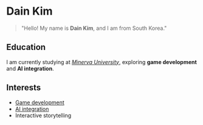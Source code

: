 # Dain Kim

> "Hello! My name is **Dain Kim**, and I am from South Korea."

## Education

I am currently studying at [*Minerva University*](https://www.minerva.edu), exploring **game development** and **AI integration**.

## Interests

- [Game development](https://en.wikipedia.org/wiki/Game_development)  
- [AI integration](https://en.wikipedia.org/wiki/Artificial_intelligence)  
- Interactive storytelling
